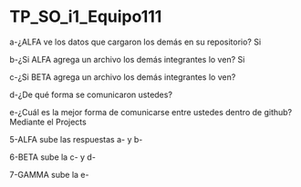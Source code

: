 # TP_SO_i1_Equipo111

a-¿ALFA ve los datos que cargaron los demás en su repositorio?
Si

b-¿Si ALFA agrega un archivo los demás integrantes lo ven?
Si

c-¿Si BETA agrega un archivo los demás integrantes lo ven?

d-¿De qué forma se comunicaron ustedes?

e-¿Cuál es la mejor forma de comunicarse entre ustedes dentro de github?
Mediante el Projects

5-ALFA sube las respuestas a- y b-

6-BETA sube la c- y d-

7-GAMMA sube la e-
